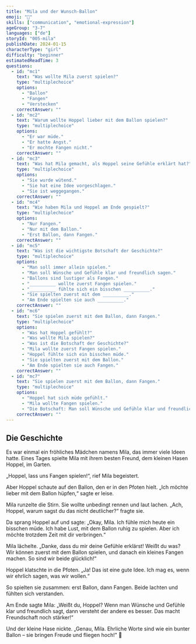 ```yaml
---
title: "Mila und der Wunsch-Ballon"
emoji: "🎈"
skills: ["communication", "emotional-expression"]
ageGroup: "3-7"
languages: ["de"]
storyId: "005-mila"
publishDate: 2024-01-15
characterType: "girl"
difficulty: "beginner"
estimatedReadTime: 3
questions:
  - id: "mc1"
    text: "Was wollte Mila zuerst spielen?"
    type: "multiplechoice"
    options:
      - "Ballon"
      - "Fangen"
      - "Verstecken"
    correctAnswer: ""
  - id: "mc2"
    text: "Warum wollte Hoppel lieber mit dem Ballon spielen?"
    type: "multiplechoice"
    options:
      - "Er war müde."
      - "Er hatte Angst."
      - "Er mochte Fangen nicht."
    correctAnswer: ""
  - id: "mc3"
    text: "Was hat Mila gemacht, als Hoppel seine Gefühle erklärt hat?"
    type: "multiplechoice"
    options:
      - "Sie wurde wütend."
      - "Sie hat eine Idee vorgeschlagen."
      - "Sie ist weggegangen."
    correctAnswer: ""
  - id: "mc4"
    text: "Wie haben Mila und Hoppel am Ende gespielt?"
    type: "multiplechoice"
    options:
      - "Nur Fangen."
      - "Nur mit dem Ballon."
      - "Erst Ballon, dann Fangen."
    correctAnswer: ""
  - id: "mc5"
    text: "Was ist die wichtigste Botschaft der Geschichte?"
    type: "multiplechoice"
    options:
      - "Man soll immer allein spielen."
      - "Man soll Wünsche und Gefühle klar und freundlich sagen."
      - "Ballons sind lustiger als Fangen."
      - "__________ wollte zuerst Fangen spielen."
      - "__________ fühlte sich ein bisschen __________."
      - "Sie spielten zuerst mit dem __________."
      - "Am Ende spielten sie auch __________."
    correctAnswer: ""
  - id: "mc6"
    text: "Sie spielen zuerst mit dem Ballon, dann Fangen."
    type: "multiplechoice"
    options:
      - "Was hat Hoppel gefühlt?"
      - "Was wollte Mila spielen?"
      - "Was ist die Botschaft der Geschichte?"
      - "Mila wollte zuerst Fangen spielen."
      - "Hoppel fühlte sich ein bisschen müde."
      - "Sie spielten zuerst mit dem Ballon."
      - "Am Ende spielten sie auch Fangen."
    correctAnswer: ""
  - id: "mc7"
    text: "Sie spielen zuerst mit dem Ballon, dann Fangen."
    type: "multiplechoice"
    options:
      - "Hoppel hat sich müde gefühlt."
      - "Mila wollte Fangen spielen."
      - "Die Botschaft: Man soll Wünsche und Gefühle klar und freundlich sagen."
    correctAnswer: ""
---
```


## Die Geschichte


Es war einmal ein fröhliches Mädchen namens Mila, das immer viele Ideen hatte.
Eines Tages spielte Mila mit ihrem besten Freund, dem kleinen Hasen Hoppel, im Garten.

„Hoppel, lass uns Fangen spielen!“, rief Mila begeistert.

Aber Hoppel schaute auf den Ballon, den er in den Pfoten hielt.
„Ich möchte lieber mit dem Ballon hüpfen,“ sagte er leise.

Mila runzelte die Stirn. Sie wollte unbedingt rennen und laut lachen.
„Ach, Hoppel, warum sagst du das nicht deutlicher?“ fragte sie.

Da sprang Hoppel auf und sagte:
„Okay, Mila. Ich fühle mich heute ein bisschen müde. Ich habe Lust, mit dem Ballon ruhig zu spielen. Aber ich möchte trotzdem Zeit mit dir verbringen.“

Mila lächelte.
„Danke, dass du mir deine Gefühle erklärst! Weißt du was? Wir können zuerst mit dem Ballon spielen, und danach ein kleines Fangen machen. So sind wir beide glücklich!“

Hoppel klatschte in die Pfoten.
„Ja! Das ist eine gute Idee. Ich mag es, wenn wir ehrlich sagen, was wir wollen.“

So spielten sie zusammen: erst Ballon, dann Fangen. Beide lachten und fühlten sich verstanden.

Am Ende sagte Mila:
„Weißt du, Hoppel? Wenn man Wünsche und Gefühle klar und freundlich sagt, dann versteht der andere es besser. Das macht Freundschaft noch stärker!“

Und der kleine Hase nickte.
„Genau, Mila. Ehrliche Worte sind wie ein bunter Ballon – sie bringen Freude und fliegen hoch!" 🎈